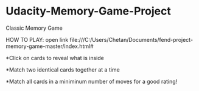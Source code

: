 # Udacity-Memory-Game-Project

Classic Memory Game

HOW TO PLAY:
open link file:///C:/Users/Chetan/Documents/fend-project-memory-game-master/index.html#

*Click on cards to reveal what is inside

*Match two identical cards together at a time

*Match all cards in a miniminum number of moves for a good rating!
